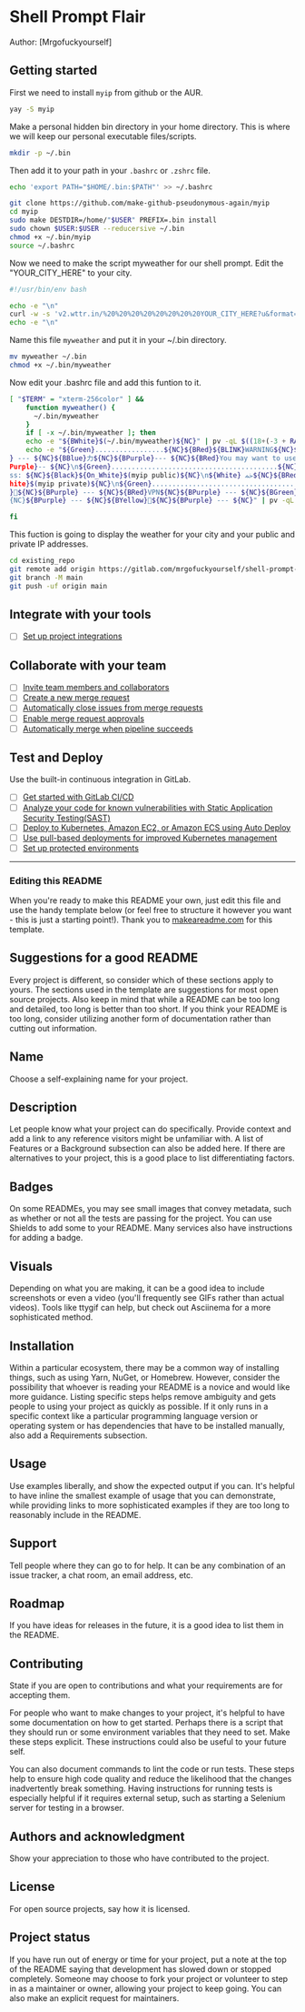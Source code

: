 # Shell Prompt Flair

Author: [Mrgofuckyourself]

## Getting started

First we need to install `myip` from github or the AUR.

```bash
yay -S myip
```

Make a personal hidden bin directory in your home directory.
This is where we will keep our personal executable files/scripts.

```bash
mkdir -p ~/.bin
```

Then add it to your path in your `.bashrc` or `.zshrc` file.

```bash
echo 'export PATH="$HOME/.bin:$PATH"' >> ~/.bashrc
```

```bash
git clone https://github.com/make-github-pseudonymous-again/myip
cd myip
sudo make DESTDIR=/home/"$USER" PREFIX=.bin install
sudo chown $USER:$USER --reducersive ~/.bin
chmod +x ~/.bin/myip
source ~/.bashrc
```

Now we need to make the script myweather for our shell prompt.
Edit the "YOUR_CITY_HERE" to your city.

```bash
#!/usr/bin/env bash

echo -e "\n"
curl -w -s 'v2.wttr.in/%20%20%20%20%20%20%20%20YOUR_CITY_HERE?u&format=%l\n%20%20%20%20Current%20Weather%20Forecast\n*%20Currently%20the%20temp.%20is:%20%c%t\n*%20But%20feels%20like:%20%f\n*%20With%20a%20U.V.%20index%20of:%20%u\n*%20Todays%20Sunrise%20is%20at:%20%S\n*%20Tonights%20Sunset%20is%20at:%20%s' 2>/dev/null
echo -e "\n"
```

Name this file `myweather` and put it in your ~/.bin directory.

```bash
mv myweather ~/.bin
chmod +x ~/.bin/myweather
```

Now edit your .bashrc file and add this funtion to it.

```bash
[ "$TERM" = "xterm-256color" ] &&
    function myweather() {
      ~/.bin/myweather
    }
    if [ -x ~/.bin/myweather ]; then
    echo -e "${BWhite}$(~/.bin/myweather)${NC}" | pv -qL $((18+(-3 + RANDOM%5))) && sleep 2 && clear &&
    echo -e "${Green}.................${NC}${BRed}${BLINK}WARNING${NC}${Green}.................${NC}\n${BPurple
} --- ${NC}${BBlue}力${NC}${BPurple}--- ${NC}${BRed}You may want to use a${BPurple} ---${NC}${BBlue} 撚${NC}${B
Purple}-- ${NC}\n${Green}.........................................${NC}\n${White} 數${NC}${BRed}Public IP Addre
ss: ${NC}${Black}${On_White}$(myip public)${NC}\n${White} ﲬ${NC}${BRed} Private IP Address: ${NC}${Black}${On_W
hite}$(myip private)${NC}\n${Green}.........................................${NC}\n${BPurple} --- ${NC}${BGreen
}${NC}${BPurple} --- ${NC}${BRed}VPN${NC}${BPurple} --- ${NC}${BGreen}or${NC}${BPurple} --- ${NC}${BRed}PROXY$
{NC}${BPurple} --- ${NC}${BYellow}${NC}${BPurple} --- ${NC}" | pv -qL $((28+(-3 + RANDOM%5)))

fi
```

This fuction is going to display the weather for your city and your public and private IP addresses.



```bash
cd existing_repo
git remote add origin https://gitlab.com/mrgofuckyourself/shell-prompt-flair.git
git branch -M main
git push -uf origin main
```

## Integrate with your tools

- [ ] [Set up project integrations](https://gitlab.com/mrgofuckyourself/shell-prompt-flair/-/settings/integrations)

## Collaborate with your team

- [ ] [Invite team members and collaborators](https://docs.gitlab.com/ee/user/project/members/)
- [ ] [Create a new merge request](https://docs.gitlab.com/ee/user/project/merge_requests/creating_merge_requests.html)
- [ ] [Automatically close issues from merge requests](https://docs.gitlab.com/ee/user/project/issues/managing_issues.html#closing-issues-automatically)
- [ ] [Enable merge request approvals](https://docs.gitlab.com/ee/user/project/merge_requests/approvals/)
- [ ] [Automatically merge when pipeline succeeds](https://docs.gitlab.com/ee/user/project/merge_requests/merge_when_pipeline_succeeds.html)

## Test and Deploy

Use the built-in continuous integration in GitLab.

- [ ] [Get started with GitLab CI/CD](https://docs.gitlab.com/ee/ci/quick_start/index.html)
- [ ] [Analyze your code for known vulnerabilities with Static Application Security Testing(SAST)](https://docs.gitlab.com/ee/user/application_security/sast/)
- [ ] [Deploy to Kubernetes, Amazon EC2, or Amazon ECS using Auto Deploy](https://docs.gitlab.com/ee/topics/autodevops/requirements.html)
- [ ] [Use pull-based deployments for improved Kubernetes management](https://docs.gitlab.com/ee/user/clusters/agent/)
- [ ] [Set up protected environments](https://docs.gitlab.com/ee/ci/environments/protected_environments.html)

***

### Editing this README

When you're ready to make this README your own, just edit this file and use the handy template below (or feel free to structure it however you want - this is just a starting point!). Thank you to [makeareadme.com](https://www.makeareadme.com/) for this template.

## Suggestions for a good README

Every project is different, so consider which of these sections apply to yours. The sections used in the template are suggestions for most open source projects. Also keep in mind that while a README can be too long and detailed, too long is better than too short. If you think your README is too long, consider utilizing another form of documentation rather than cutting out information.

## Name

Choose a self-explaining name for your project.

## Description

Let people know what your project can do specifically. Provide context and add a link to any reference visitors might be unfamiliar with. A list of Features or a Background subsection can also be added here. If there are alternatives to your project, this is a good place to list differentiating factors.

## Badges

On some READMEs, you may see small images that convey metadata, such as whether or not all the tests are passing for the project. You can use Shields to add some to your README. Many services also have instructions for adding a badge.

## Visuals

Depending on what you are making, it can be a good idea to include screenshots or even a video (you'll frequently see GIFs rather than actual videos). Tools like ttygif can help, but check out Asciinema for a more sophisticated method.

## Installation

Within a particular ecosystem, there may be a common way of installing things, such as using Yarn, NuGet, or Homebrew. However, consider the possibility that whoever is reading your README is a novice and would like more guidance. Listing specific steps helps remove ambiguity and gets people to using your project as quickly as possible. If it only runs in a specific context like a particular programming language version or operating system or has dependencies that have to be installed manually, also add a Requirements subsection.

## Usage

Use examples liberally, and show the expected output if you can. It's helpful to have inline the smallest example of usage that you can demonstrate, while providing links to more sophisticated examples if they are too long to reasonably include in the README.

## Support

Tell people where they can go to for help. It can be any combination of an issue tracker, a chat room, an email address, etc.

## Roadmap

If you have ideas for releases in the future, it is a good idea to list them in the README.

## Contributing

State if you are open to contributions and what your requirements are for accepting them.

For people who want to make changes to your project, it's helpful to have some documentation on how to get started. Perhaps there is a script that they should run or some environment variables that they need to set. Make these steps explicit. These instructions could also be useful to your future self.

You can also document commands to lint the code or run tests. These steps help to ensure high code quality and reduce the likelihood that the changes inadvertently break something. Having instructions for running tests is especially helpful if it requires external setup, such as starting a Selenium server for testing in a browser.

## Authors and acknowledgment

Show your appreciation to those who have contributed to the project.

## License

For open source projects, say how it is licensed.

## Project status

If you have run out of energy or time for your project, put a note at the top of the README saying that development has slowed down or stopped completely. Someone may choose to fork your project or volunteer to step in as a maintainer or owner, allowing your project to keep going. You can also make an explicit request for maintainers.
